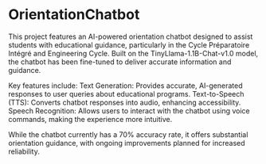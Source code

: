 # OrientationChatbot
This project features an AI-powered orientation chatbot designed to assist students with educational guidance, particularly in the Cycle Préparatoire Intégré and Engineering Cycle. Built on the TinyLlama-1.1B-Chat-v1.0 model, the chatbot has been fine-tuned to deliver accurate information and guidance.

Key features include: 
Text Generation: Provides accurate, AI-generated responses to user queries about educational programs.
Text-to-Speech (TTS): Converts chatbot responses into audio, enhancing accessibility.
Speech Recognition: Allows users to interact with the chatbot using voice commands, making the experience more intuitive.

 While the chatbot currently has a 70% accuracy rate, it offers substantial orientation guidance, with ongoing improvements planned for increased reliability.
 

 



